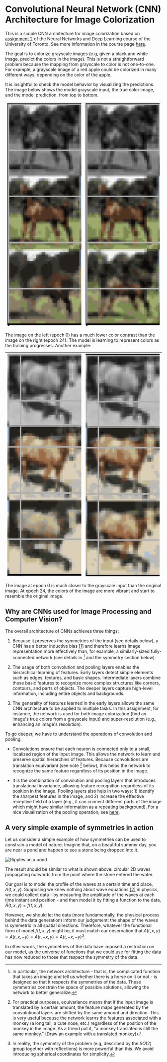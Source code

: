 # Convolutional Neural Network (CNN) Architecture for Image Colorization

This is a simple CNN architecture for image colorization based on [assignment 2](http://www.cs.toronto.edu/~rgrosse/courses/csc421_2019/assignments/assignment2.pdf) of the Neural Networks and Deep Learning course of the University of Toronto. See more information in the course page [here](http://www.cs.toronto.edu/~rgrosse/courses/csc421_2019/).

The goal is to colorize grayscale images (e.g, given a black and white image, predict the colors in the image). This is not a straightforward problem because the mapping from grayscale to color is not one-to-one. For example, a grayscale image of a red apple could be colorized in many different ways, depending on the color of the apple.

It is insightful to check the model behavior by visualizing the predictions. The image below shows the model grayscale input, the true color image, and the model prediction, from top to bottom.

| ![Model Prediction at Epoch 0](examples/unet-0-ex1.png) | ![Model Prediction at Epoch 24](examples/unet-24-ex1.png) |
|:---------------------------------------------------------------:|:---------------------------------------------------------------:|

The image on the left (epoch 0) has a much lower color contrast than the image on the right (epoch 24). The model is learning to represent colors as the training progresses. Another example:

| ![Model Prediction at Epoch 0](examples/unet-0-ex2.png) | ![Model Prediction at Epoch 24](examples/unet-24-ex2.png) |
|:---------------------------------------------------------------:|:---------------------------------------------------------------:|

The image at epoch 0 is much closer to the grayscale input than the original image. At epoch 24, the colors of the image are more vibrant and start to resemble the original image.

## Why are CNNs used for Image Processing and Computer Vision?

The overall architecture of CNNs achieves three things:

1. Because it preserves the symmetries of the input (see details below), a CNN has a better inductive bias [[1]](https://en.wikipedia.org/wiki/Inductive_bias) and therefore learns image representation more effectively than, for example, a similarly-sized fully-connected network (see details in [^1] and the symmetry section below).

2. The usage of both convolution and pooling layers enables the hierarchical learning of features. Early layers detect simple elements such as edges, textures, and basic shapes.
Intermediate layers combine these basic features to recognize more complex structures like corners, contours, and parts of objects.
The deeper layers capture high-level information, including entire objects and backgrounds.

3. The generality of features learned in the early layers allows the same CNN architecture to be applied to multiple tasks.
In this assignment, for instance, the network is used for both image colorization (find an image's true colors from a grayscale input) and super-resolution (e.g., enhancing an image's resolution).

To go deeper, we have to understand the operations of convolution and pooling:

- Convolutions ensure that each neuron is connected only to a small, localized region of the input image. This allows the network to learn and preserve spatial hierarchies of features. Because convolutions are translation equivariant (see note [^2] below), this helps the network to recognize the same feature regardless of its position in the image.
<!---
TODO: Not very well written. Improve the explanation of why convolutions are useful. Ask Marvin for feedback
-->
- It is the combination of convolution and pooling layers that introduces translational invariance, allowing feature recognition regardless of its position in the image. Pooling layers also help in two ways: 1) identify the sharpest features in the image, and 2) increase the effective receptive field of a layer (e.g., it can connect different parts of the image which might have similar information as a repeating background). For a nice visualization of the pooling operation, see [here](https://www.youtube.com/watch?v=KKmCnwGzSv8).

## A very simple example of symmetries in action

Let us consider a simple example of how symmetries can be used to constrain a model of nature. Imagine that, on a beautiful summer day, you are near a pond and happen to see a stone being dropped into it.

![Ripples on a pond](examples/Ripples_on_a_pond.png)

The result should be similar to what is shown above: circular 2D waves propagating outwards from the point where the stone entered the water.

Our goal is to model the profile of the waves at a certain time and place, $A(t,x,y)$. Supposing we knew nothing about wave equations [[2]](https://en.wikipedia.org/wiki/Wave_equation) in physics, we could collect data - by measuring the amplitude of the waves at each time instant and position - and then model it by fitting a function to the data, $\hat{A}(t, x, y) = f(t, x, y)$.

However, we should let the data (more fundamentally, the physical process behind the data generation) inform our judgement: the shape of the waves is symmetric in all spatial directions. Therefore, whatever the functional form of model $f(t, x, y)$ might be, it must match our observation that $A(t, x, y)= A(t, x , -y) = A(t, -x , y) = A(t, -x , -y)$[^3].

In other words, the symmetries of the data have imposed a restriction on our model, as the universe of functions that we could use for fitting the data has now reduced to those that respect the symmetry of the data.
<!---
TODO: Connect this to Neural Networks as being the same principle in action
- Show that the number of functions that respect the symmetry is necessarily smaller than the number of functions that do not.
As a simple example, consider a polynomial expansion of A and show that, using the constraints above to generate a system of linear equations, that all the odd terms must be zero.
-->

[^1]: In particular, the network architecture - that is, the complicated function that takes an image and tell us whether there is a horse on it or not - is designed so that it respects the symmetries of the data. These symmetries constrain the space of possible solutions, allowing the network to better generalize.

[^2]: For practical purposes, equivariance means that if the input image is translated by a certain amount, the feature maps generated by the convolutional layers are shifted by the same amount and direction. This is very useful because the network learns the features associated with a monkey (a long tail, a cute nose, etc.) regardless of the position of the monkey in the image. As a friend put it, "a monkey translated is still the same monkey." (Draw an example with a translated monkey)

[^3]: In reality, the symmetry of the problem (e.g, described by the $SO(2)$ group together with reflections) is more powerful than this. We avoid introducing spherical coordinates for simplicity.
